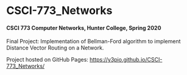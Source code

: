 # CSCI-773_Networks
#### CSCI 773 Computer Networks, Hunter College, Spring 2020

Final Project:
Implementation of Bellman-Ford algorithm to implement Distance Vector Routing on a Network.

Project hosted on GitHub Pages: https://y3pio.github.io/CSCI-773_Networks/
